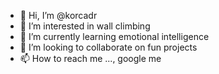 - 👋 Hi, I’m @korcadr
- 👀 I’m interested in wall climbing
- 🌱 I’m currently learning emotional intelligence
- 💞️ I’m looking to collaborate on fun projects
- 📫 How to reach me ..., google me

<!---
korcadr/korcadr is a ✨ special ✨ repository because its `README.md` (this file) appears on your GitHub profile.
You can click the Preview link to take a look at your changes.
--->
